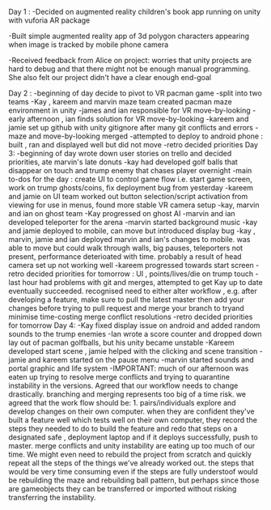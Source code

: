 Day 1 : 
-Decided on augmented reality children's book app running on unity with vuforia AR package

-Built simple augmented reality app of  3d polygon characters appearing when image is tracked by mobile phone camera

-Received feedback from Alice on project: worries that unity projects are hard to debug and that there might not be enough 
manual programming. She also felt our project didn't have a clear enough end-goal

Day 2 :
-beginning of day decide to pivot to VR pacman game
-split into two teams
-Kay , kareem and marvin maze team  created pacman maze environment in unity
-james and ian responsible for VR move-by-looking
-early afternoon , ian finds solution for VR move-by-looking
-kareem and jamie set up github with unity gitignore after many git conflicts and errors
-maze and move-by-looking merged
-attempted to deploy to android phone : built , ran and displayed well but did not move
-retro decided priorities
Day 3:
-beginning of day wrote down user stories on trello and decided priorities, ate marvin's late donuts
-kay had developed  golf balls that disappear on touch and trump enemy that chases player overnight
-main to-dos for the day : create UI to control game flow i.e. start game screen, work on trump ghosts/coins,
fix deployment bug from yesterday
-kareem and jamie on UI team worked out button selection/script activation from viewing for use in menus, found more stable
VR camera setup
-kay, marvin and ian on ghost team
-Kay progressed on ghost AI
-marvin and ian developed teleporter for the arena
-marvin started background music
-kay and jamie deployed to mobile, can move but introduced display bug
-kay , marvin, jamie and ian deployed marvin and ian's changes to mobile. was able to move but could walk through walls, 
big pauses, teleporters not present, performance deterioated with time. probably a result of head camera set up not working 
well
-kareem progressed towards start screen
-retro decided priorities for tomorrow : UI , points/lives/die on trump touch
-last hour had problems with git and merges, attempted to get Kay up to date eventually succeeded. recognised need to either 
alter workflow , e.g. after developing a feature, make sure to pull the latest master then add your changes before trying 
to pull request and merge your branch to tryand minimise time-costing merge conflict resolutions
-retro decided priorities for tomorrow
Day 4:
-Kay fixed display issue on android and added random sounds to the trump enemies
-Ian wrote a score counter and dropped down lay out of pacman golfballs, but his unity became unstable
-Kareem developed start scene , jamie helped with the clicking and scene transition
-jamie and kareem started on the pause menu 
-marvin started sounds and portal graphic and life system
-IMPORTANT: much of our afternoon was eaten up trying to resolve merge conflicts and trying to quarantine instability in the versions. Agreed that our workflow needs to change drastically. branching and merging represents too big of a time risk.
we agreed that the work flow should be: 1. pairs/individuals explore and develop changes on their own computer. when they are
confident they've built a feature well which tests well on their own computer, they record the steps they needed to do 
to build the feature and redo that steps on a designated safe , deployment laptop and if it deploys successfully, push to master. merge conflicts and unity instability are eating up too much of our time. We might even need to rebuild the project from scratch and quickly repeat all the steps of the things we've already worked out. the steps that would be very time consuming even if the steps are fully understoof would be rebuilding the maze and rebuilding ball pattern, but perhaps since those are gameobjects they can be transferred or imported without risking transferring the instability.
